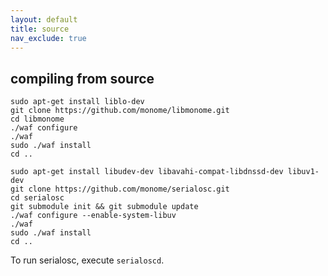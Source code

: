 ```yaml
---
layout: default
title: source
nav_exclude: true
---
```


## compiling from source

```
sudo apt-get install liblo-dev
git clone https://github.com/monome/libmonome.git
cd libmonome
./waf configure
./waf
sudo ./waf install
cd ..

sudo apt-get install libudev-dev libavahi-compat-libdnssd-dev libuv1-dev
git clone https://github.com/monome/serialosc.git
cd serialosc
git submodule init && git submodule update
./waf configure --enable-system-libuv
./waf
sudo ./waf install
cd ..
```

To run serialosc, execute `serialoscd`.